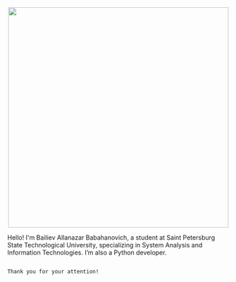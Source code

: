 <div id="header" align="center" >
  <img src="https://media.giphy.com/media/V4NSR1NG2p0KeJJyr5/giphy.gif" width="500"/>
</div>

Hello! I'm Bailiev Allanazar Babahanovich,
a student at Saint Petersburg State Technological University,
specializing in System Analysis and Information Technologies. 
I’m also a Python developer. 
                                                                                                                                                                      
                                                                                                                                                                      
                                                                                          Thank you for your attention!
